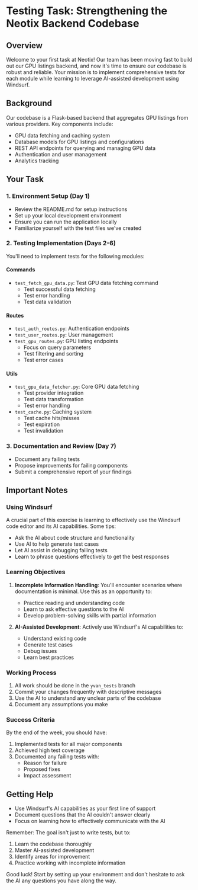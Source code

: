 # Testing Task: Strengthening the Neotix Backend Codebase

## Overview
Welcome to your first task at Neotix! Our team has been moving fast to build out our GPU listings backend, and now it's time to ensure our codebase is robust and reliable. Your mission is to implement comprehensive tests for each module while learning to leverage AI-assisted development using Windsurf.

## Background
Our codebase is a Flask-based backend that aggregates GPU listings from various providers. Key components include:
- GPU data fetching and caching system
- Database models for GPU listings and configurations
- REST API endpoints for querying and managing GPU data
- Authentication and user management
- Analytics tracking

## Your Task

### 1. Environment Setup (Day 1)
- Review the README.md for setup instructions
- Set up your local development environment
- Ensure you can run the application locally
- Familiarize yourself with the test files we've created

### 2. Testing Implementation (Days 2-6)
You'll need to implement tests for the following modules:

#### Commands
- `test_fetch_gpu_data.py`: Test GPU data fetching command
  - Test successful data fetching
  - Test error handling
  - Test data validation

#### Routes
- `test_auth_routes.py`: Authentication endpoints
- `test_user_routes.py`: User management
- `test_gpu_routes.py`: GPU listing endpoints
  - Focus on query parameters
  - Test filtering and sorting
  - Test error cases

#### Utils
- `test_gpu_data_fetcher.py`: Core GPU data fetching
  - Test provider integration
  - Test data transformation
  - Test error handling
- `test_cache.py`: Caching system
  - Test cache hits/misses
  - Test expiration
  - Test invalidation

### 3. Documentation and Review (Day 7)
- Document any failing tests
- Propose improvements for failing components
- Submit a comprehensive report of your findings

## Important Notes

### Using Windsurf
A crucial part of this exercise is learning to effectively use the Windsurf code editor and its AI capabilities. Some tips:
- Ask the AI about code structure and functionality
- Use AI to help generate test cases
- Let AI assist in debugging failing tests
- Learn to phrase questions effectively to get the best responses

### Learning Objectives
1. **Incomplete Information Handling**: You'll encounter scenarios where documentation is minimal. Use this as an opportunity to:
   - Practice reading and understanding code
   - Learn to ask effective questions to the AI
   - Develop problem-solving skills with partial information

2. **AI-Assisted Development**: Actively use Windsurf's AI capabilities to:
   - Understand existing code
   - Generate test cases
   - Debug issues
   - Learn best practices

### Working Process
1. All work should be done in the `yvan_tests` branch
2. Commit your changes frequently with descriptive messages
3. Use the AI to understand any unclear parts of the codebase
4. Document any assumptions you make

### Success Criteria
By the end of the week, you should have:
1. Implemented tests for all major components
2. Achieved high test coverage
3. Documented any failing tests with:
   - Reason for failure
   - Proposed fixes
   - Impact assessment

## Getting Help
- Use Windsurf's AI capabilities as your first line of support
- Document questions that the AI couldn't answer clearly
- Focus on learning how to effectively communicate with the AI

Remember: The goal isn't just to write tests, but to:
1. Learn the codebase thoroughly
2. Master AI-assisted development
3. Identify areas for improvement
4. Practice working with incomplete information

Good luck! Start by setting up your environment and don't hesitate to ask the AI any questions you have along the way.
